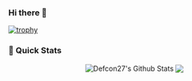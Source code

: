 ### Hi there 👋

<!-- Original: https://github.com/ryo-ma/github-profile-trophy -->
[![trophy](https://github-profile-trophy.vercel.app/?username=Almeida-a)](https://github-profile-trophy.vercel.app/?username=ryo-ma&theme=gruvbox)

### 🚀 Quick Stats
<p align="center">
<img align="center" src="https://github-readme-stats.vercel.app/api?username=Almeida-a&show_icons=true&line_height=21&theme=react" alt="Defcon27's Github Stats" />
<img align="center" src="https://github-readme-stats.vercel.app/api/top-langs/?username=Almeida-a&theme=react&line_height=27&layout=compact" />
</p>

<!--
**Almeida-a/Almeida-a** is a ✨ _special_ ✨ repository because its `README.md` (this file) appears on your GitHub profile.

Here are some ideas to get you started:

- 🔭 I’m currently working on ...
- 🌱 I’m currently learning ...
- 👯 I’m looking to collaborate on ...
- 🤔 I’m looking for help with ...
- 💬 Ask me about ...
- 📫 How to reach me: ...
- 😄 Pronouns: ...
- ⚡ Fun fact: ...
-->

